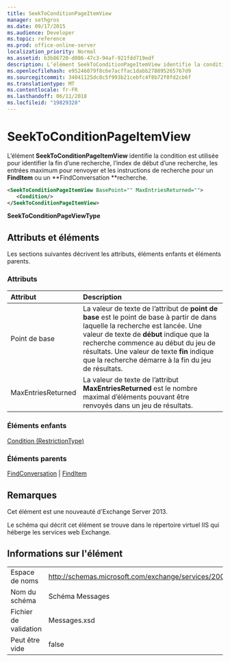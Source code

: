 ```yaml
---
title: SeekToConditionPageItemView
manager: sethgros
ms.date: 09/17/2015
ms.audience: Developer
ms.topic: reference
ms.prod: office-online-server
localization_priority: Normal
ms.assetid: b3b86720-d086-47c3-94af-921fdd719edf
description: L’élément SeekToConditionPageItemView identifie la condition est utilisée pour identifier la fin d’une recherche, l’index de début d’une recherche, les entrées maximum pour renvoyer et les instructions de recherche pour une recherche FindItem ou FindConversation.
ms.openlocfilehash: e95246079f8c6e7acffac1dabb278895265767d9
ms.sourcegitcommit: 34041125dc8c5f993b21cebfc4f8b72f0fd2cb6f
ms.translationtype: MT
ms.contentlocale: fr-FR
ms.lasthandoff: 06/11/2018
ms.locfileid: "19829328"
---
```

# <a name="seektoconditionpageitemview"></a>SeekToConditionPageItemView

L’élément **SeekToConditionPageItemView** identifie la condition est utilisée pour identifier la fin d’une recherche, l’index de début d’une recherche, les entrées maximum pour renvoyer et les instructions de recherche pour un **FindItem** ou un **FindConversation **recherche. 
  
```XML
<SeekToConditionPageItemView BasePoint="" MaxEntriesReturned="">
   <Condition/>
</SeekToConditionPageItemView>
```

 **SeekToConditionPageViewType**
## <a name="attributes-and-elements"></a>Attributs et éléments

Les sections suivantes décrivent les attributs, éléments enfants et éléments parents.
  
### <a name="attributes"></a>Attributs

|**Attribut**|**Description**|
|:-----|:-----|
|Point de base  <br/> |La valeur de texte de l’attribut de **point de base** est le point de base à partir de dans laquelle la recherche est lancée. Une valeur de texte de **début** indique que la recherche commence au début du jeu de résultats. Une valeur de texte **fin** indique que la recherche démarre à la fin du jeu de résultats.  <br/> |
|MaxEntriesReturned  <br/> |La valeur de texte de l’attribut **MaxEntriesReturned** est le nombre maximal d’éléments pouvant être renvoyés dans un jeu de résultats.  <br/> |
   
### <a name="child-elements"></a>Éléments enfants

[Condition (RestrictionType)](condition-restrictiontype.md)
  
### <a name="parent-elements"></a>Éléments parents

[FindConversation](findconversation.md) | [FindItem](finditem.md)
  
## <a name="remarks"></a>Remarques

Cet élément est une nouveauté d'Exchange Server 2013.
  
Le schéma qui décrit cet élément se trouve dans le répertoire virtuel IIS qui héberge les services web Exchange.
  
## <a name="element-information"></a>Informations sur l'élément

|||
|:-----|:-----|
|Espace de noms  <br/> |http://schemas.microsoft.com/exchange/services/2006/messages  <br/> |
|Nom du schéma  <br/> |Schéma Messages  <br/> |
|Fichier de validation  <br/> |Messages.xsd  <br/> |
|Peut être vide  <br/> |false  <br/> |
   

